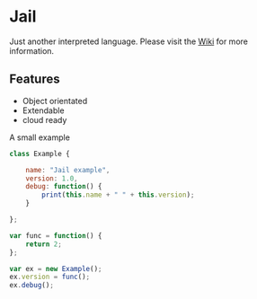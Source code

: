 # Jail

Just another interpreted language. Please visit the [Wiki](https://github.com/zarat/Jail/wiki) for more information.

## Features
* Object orientated
* Extendable
* cloud ready

A small example
```Javascript
class Example {

    name: "Jail example",
    version: 1.0,
    debug: function() {
        print(this.name + " " + this.version);
    }

};

var func = function() {
    return 2;
};

var ex = new Example();
ex.version = func();
ex.debug();
```
